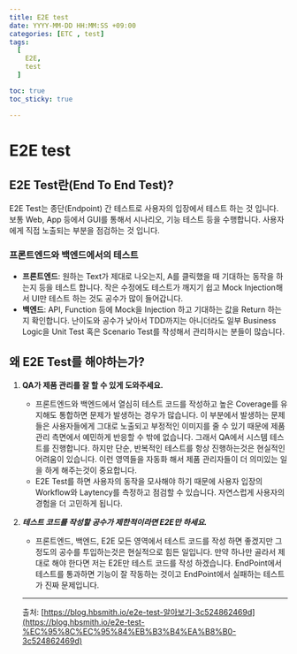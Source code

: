 ```yaml
---
title: E2E test
date: YYYY-MM-DD HH:MM:SS +09:00
categories: [ETC , test]
tags:
  [
    E2E,
    test
  ]

toc: true
toc_sticky: true

---
```


# E2E test

## **E2E Test란(End To End Test)?**

E2E Test는 종단(Endpoint) 간 테스트로 사용자의 입장에서 테스트 하는 것 입니다. 보통 Web, App 등에서 GUI를 통해서 시나리오, 기능 테스트 등을 수행합니다. 사용자에게 직접 노출되는 부분을 점검하는 것 입니다.

### **프론트엔드와 백엔드에서의 테스트**

- **프론트엔드**: 원하는 Text가 제대로 나오는지, A를 클릭했을 때 기대하는 동작을 하는지 등을 테스트 합니다. 작은 수정에도 테스트가 깨지기 쉽고 Mock Injection해서 UI만 테스트 하는 것도 공수가 많이 들어갑니다.
- **백엔드**: API, Function 등에 Mock을 Injection 하고 기대하는 값을 Return 하는지 확인합니다. 난이도와 공수가 낮아서 TDD까지는 아니더라도 일부 Business Logic을 Unit Test 혹은 Scenario Test를 작성해서 관리하시는 분들이 많습니다.

## **왜 E2E Test를 해야하는가?**

1. **QA가 제품 관리를 잘 할 수 있게 도와주세요.**
    - 프론트엔드와 백엔드에서 열심히 테스트 코드를 작성하고 높은 Coverage를 유지해도 통합하면 문제가 발생하는 경우가 많습니다. 이 부분에서 발생하는 문제들은 사용자들에게 그대로 노출되고 부정적인 이미지를 줄 수 있기 때문에 제품 관리 측면에서 예민하게 반응할 수 밖에 없습니다. 그래서 QA에서 시스템 테스트를 진행합니다. 하지만 단순, 반복적인 테스트를 항상 진행하는것은 현실적인 어려움이 있습니다. 이런 영역들을 자동화 해서 제품 관리자들이 더 의미있는 일을 하게 해주는것이 중요합니다.
    - E2E Test를 하면 사용자의 동작을 모사해야 하기 때문에 사용자 입장의 Workflow와 Laytency를 측정하고 점검할 수 있습니다. 자연스럽게 사용자의 경험을 더 고민하게 됩니다.
2. ***테스트 코드를 작성할 공수가 제한적이라면 E2E만 하세요.***
    - 프론트엔드, 백엔드, E2E 모든 영역에서 테스트 코드를 작성 하면 좋겠지만 그 정도의 공수를 투입하는것은 현실적으로 힘든 일입니다. 만약 하나만 골라서 제대로 해야 한다면 저는 E2E만 테스트 코드를 작성 하겠습니다. EndPoint에서 테스트를 통과하면 기능이 잘 작동하는 것이고 EndPoint에서 실패하는 테스트가 진짜 문제입니다.
    
    ---
    
    출처: [https://blog.hbsmith.io/e2e-test-알아보기-3c524862469d](https://blog.hbsmith.io/e2e-test-%EC%95%8C%EC%95%84%EB%B3%B4%EA%B8%B0-3c524862469d)